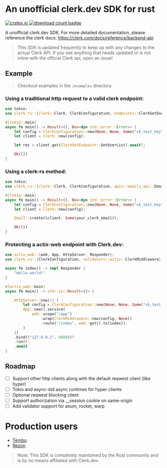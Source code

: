 # An unofficial clerk.dev SDK for rust

<a href="https://crates.io/crates/clerk-rs">
    <img src="https://img.shields.io/crates/v/clerk-rs.svg?style=flat-square" alt="crates.io" />
</a>
<a href="https://crates.io/crates/clerk-rs">
    <img src="https://img.shields.io/crates/d/clerk-rs.svg?style=flat-square"
        alt="download count badge" />
</a>

<br />

A unofficial clerk.dev SDK. For more detailed documentation, please reference the clerk docs: https://clerk.com/docs/reference/backend-api

> This SDK is updated frequently to keep up with any changes to the actual Clerk API. If you see anything that needs updated or is not inline with the official Clerk api, open an issue!

## Example

> Checkout examples in the `/examples` directory

### Using a traditional http request to a valid clerk endpoint:

```rust
use tokio;
use clerk_rs::{clerk::Clerk, ClerkConfiguration, endpoints::ClerkGetEndpoint};

#[tokio::main]
async fn main() -> Result<(), Box<dyn std::error::Error>> {
    let config = ClerkConfiguration::new(None, None, Some("sk_test_key".to_string()), None);
    let client = Clerk::new(config);

    let res = client.get(ClerkGetEndpoint::GetUserList).await?;

    Ok(())
}
```

### Using a clerk-rs method:

```rust
use tokio;
use clerk_rs::{clerk::Clerk, ClerkConfiguration, apis::emails_api::Email};

#[tokio::main]
async fn main() -> Result<(), Box<dyn std::error::Error>> {
    let config = ClerkConfiguration::new(None, None, Some("sk_test_key".to_string()), None);
    let client = Clerk::new(config);

    Email::create(&client, Some(your_clerk_email));

    Ok(())
}
```

### Protecting a actix-web endpoint with Clerk.dev:

```rust
use actix_web::{web, App, HttpServer, Responder};
use clerk_rs::{ClerkConfiguration, validators::actix::ClerkMiddleware};

async fn index() -> impl Responder {
    "Hello world!"
}

#[actix_web::main]
async fn main() -> std::io::Result<()> {

    HttpServer::new(|| {
        let config = ClerkConfiguration::new(None, None, Some("sk_test_key".to_string()), None);
        App::new().service(
            web::scope("/app")
                .wrap(ClerkMiddleware::new(config, None))
                .route("/index", web::get().to(index)),
        )
    })
    .bind(("127.0.0.1", 8080))?
    .run()
    .await
}
```

## Roadmap

- [ ] Support other http clients along with the default reqwest client (like hyper)
- [ ] Tokio and async-std async runtimes for hyper clients
- [ ] Optional reqwest blocking client
- [ ] Support authorization via \_\_session cookie on same-origin
- [ ] Add validator support for axum, rocket, warp

# Production users

- [Tembo](https://tembo.io)
- [Rezon](https://rezon.ai)

> Note: This SDK is completely maintained by the Rust community and is by no means affiliated with Clerk.dev.

</br>
